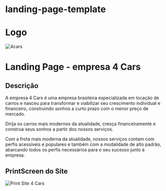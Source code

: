 # landing-page-template

# Logo
![4cars](https://user-images.githubusercontent.com/85452389/125109701-12454300-e0ba-11eb-86a5-0d3bd5e2e593.png)

# Landing Page - empresa 4 Cars

## Descrição
A empresa 4 Cars é uma empresa brasileira especializada em locação de carros e nasceu para transformar e viabilizar seu crescimento individual e financeiro, construindo sonhos a curto prazo com o menor preço de mercado.

Dirija os carros mais modernos da atualidade, cresça financeiramente e construa seus sonhos a partir dos nossos serviços.

Com a frota mais moderna da atualidade, nossos serviços contam com perfis acessíveis e populares e também com a modalidade de alto padrão, abarcando todos os perfis necessários para o seu sucesso junto à empresa.

## PrintScreen do Site

![Print Site 4 Cars](https://user-images.githubusercontent.com/85452389/125110497-01e19800-e0bb-11eb-9c3b-218680a79402.png)
